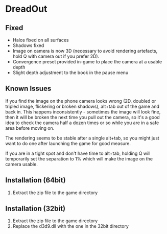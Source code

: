 DreadOut
========

Fixed
-----
- Halos fixed on all surfaces
- Shadows fixed
- Image on camera is now 3D (necessary to avoid rendering artefacts, hold Q
  with camera out if you prefer 2D).
- Convergence preset provided in-game to place the camera at a usable depth
- Slight depth adjustment to the book in the pause menu

Known Issues
------------
If you find the image on the phone camera looks wrong (2D, doubled or tripled
image, flickering or broken shadows), alt+tab out of the game and back in. This
happens inconsistently - sometimes the image will look fine, then it will be
broken the next time you pull out the camera, so it's a good idea to check the
camera half a dozen times or so while you are in a safe area before moving on.

The rendering seems to be stable after a single alt+tab, so you might just want
to do one after launching the game for good measure.

If you are in a tight spot and don't have time to alt+tab, holding Q will
temporarily set the separation to 1% which will make the image on the camera
usable.

Installation (64bit)
--------------------
1. Extract the zip file to the game directory

Installation (32bit)
--------------------
1. Extract the zip file to the game directory
2. Replace the d3d9.dll with the one in the 32bit directory
